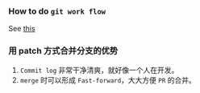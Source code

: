 
### How to do `git work flow`

See [this](./demo.sh)

### 用 patch 方式合并分支的优势

1. `Commit log` 非常干净清爽，就好像一个人在开发。
2. `merge` 时可以形成 `Fast-forward`，大大方便 `PR` 的合并。

